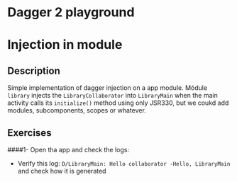 Dagger 2 playground
================

# Injection in module

## Description

Simple implementation of dagger injection on a app module. 
Módule `library` injects the `LibraryCollaborator` into `LibraryMain` when the main activity calls its `initialize()` method using only JSR330, but we coukd add modules, subcomponents, scopes or whatever.


## Exercises

####1- Open tha app and check the logs: 
- Verify this log: `D/LibraryMain: Hello collaborator -Hello, LibraryMain` and check how it is generated


